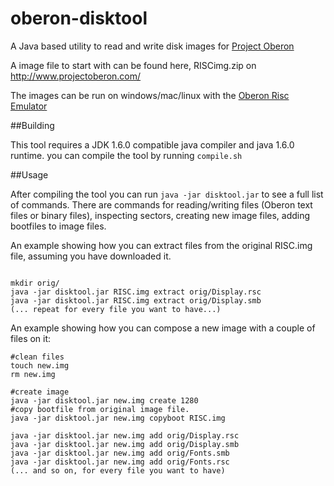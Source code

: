 # oberon-disktool

A Java based utility to read and write disk images for [Project Oberon](https://www.inf.ethz.ch/personal/wirth/ProjectOberon/index.html)

A image file to start with can be found here, RISCimg.zip on http://www.projectoberon.com/

The images can be run on windows/mac/linux with the [Oberon Risc Emulator](https://github.com/pdewacht/oberon-risc-emu)


##Building

This tool requires a JDK 1.6.0 compatible java compiler and java 1.6.0 runtime. you can compile the tool by running `compile.sh`


##Usage

After compiling the tool you can run `java -jar disktool.jar` to see a full list of commands. There are commands for reading/writing  files (Oberon text files or binary files), inspecting sectors, creating new image files, adding bootfiles to image files.


An example showing how you can extract files from the original RISC.img file, assuming you have downloaded it.

```

mkdir orig/
java -jar disktool.jar RISC.img extract orig/Display.rsc
java -jar disktool.jar RISC.img extract orig/Display.smb
(... repeat for every file you want to have...)

```

An example showing how you can compose a new image with a couple of files on it:  

```
#clean files
touch new.img
rm new.img

#create image
java -jar disktool.jar new.img create 1280
#copy bootfile from original image file.
java -jar disktool.jar new.img copyboot RISC.img

java -jar disktool.jar new.img add orig/Display.rsc
java -jar disktool.jar new.img add orig/Display.smb
java -jar disktool.jar new.img add orig/Fonts.smb
java -jar disktool.jar new.img add orig/Fonts.rsc
(... and so on, for every file you want to have)

```
